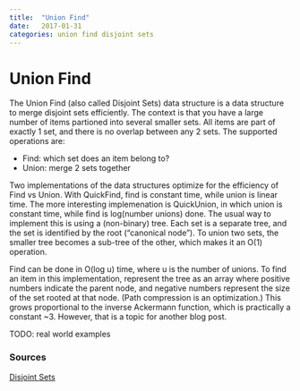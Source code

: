 ```yaml
---
title:  "Union Find"
date:   2017-01-31
categories: union find disjoint sets
---
```


# Union Find 

The Union Find (also called Disjoint Sets) data structure is a data structure to merge disjoint sets efficiently. The context is that you have a large number of items partioned into several smaller sets. All items are part of exactly 1 set, and there is no overlap between any 2 sets. The supported operations are:

- Find: which set does an item belong to?
- Union: merge 2 sets together

Two implementations of the data structures optimize for the efficiency of Find vs Union. With QuickFind, find is constant time, while union is linear time. The more interesting implemenation is QuickUnion, in which union is constant time, while find is log(number unions) done. The usual way to implement this is using a (non-binary) tree. Each set is a separate tree, and the set is identified by the root (“canonical node”). To union two sets, the smaller tree becomes a sub-tree of the other, which makes it an O(1) operation.

Find can be done in O(log u) time, where u is the number of unions. To find an item in this implementation, represent the tree as an array where positive numbers indicate the parent node, and negative numbers represent the size of the set rooted at that node. (Path compression is an optimization.) This grows proportional to the inverse Ackermann function, which is practically a constant ~3. However, that is a topic for another blog post. 

TODO: real world examples

### Sources

[Disjoint Sets](https://www.youtube.com/watch?v=gcmjC-OcWpI)